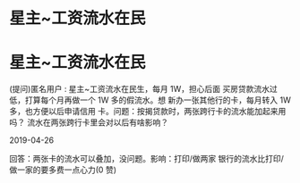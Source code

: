# 星主~工资流水在民

# 星主~工资流水在民

(提问)匿名用户 : 星主~工资流水在民生，每月 1W，担心后面 买房贷款流水过低，打算每个月再做一个 1W 多的假流水。想 新办一张其他行的卡，每月转入 1W 多，也方便以后申请信用 卡。问题：按揭贷款时，两张跨行卡的流水能加起来用吗？ 流水在两张跨行卡里会对以后有啥影响？

2019-04-26

回答：两张卡的流水可以叠加，没问题。影响：打印/做两家 银行的流水比打印/做一家的要多费一点心力(0 赞)